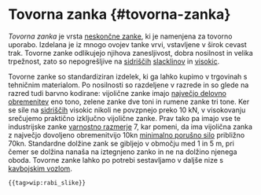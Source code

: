 # Tovorna zanka {#tovorna-zanka}

*Tovorna zanka* je vrsta [neskončne
zanke](/neskoncna-zanka), ki je namenjena za tovorno uporabo.
Izdelana je iz mnogo ovojev tanke vrvi, vstavljene v širok cevast trak.
Tovorne zanke odlikujejo njihova zanesljivost, dobra nosilnost in velika
trpežnost, zato so nepogrešljive na [sidriščih](/sidrišče)
[slacklinov](/slackline) in [visokic](/visokica).

Tovorne zanke so standardiziran izdelek, ki ga lahko kupimo v trgovinah
s tehničnim materialom. Po nosilnosti so razdeljene v razrede in so
glede na razred tudi barvno kodirane: vijolične zanke imajo [največjo
delovno obremenitev](/najvecja-delovna-obremenitev) eno tono,
zelene zanke dve toni in rumene zanke tri tone. Ker se sile na
[sidriščih](/sidrišče) visokic nikoli ne povzpnejo preko 10
kN, v visokovanju srečujemo praktično izključno vijolične zanke. Prav
tako pa imajo vse te industrijske zanke [varnostno
razmerje](/varnostno-razmerje) 7, kar pomeni, da ima vijolična
zanka z največjo dovoljeno obremenitvijo 10kn [minimalno porušno
silo](/minimalna-porusna-sila) približno 70kn. Standardne
dolžine zank se gibljejo v območju med 1 in 5 m, pri čemer se dolžina
nanaša na iztegnjeno zanko in ne na dolžino njenega oboda. Tovorne zanke
lahko po potrebi sestavljamo v daljše nize s [kavbojskim
vozlom](/kavbojski-vozel).

```{=mediawiki}
{{tag>wip:rabi_slike}}
```
